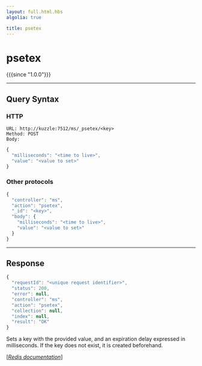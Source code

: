 ```yaml
---
layout: full.html.hbs
algolia: true

title: psetex
---
```


# psetex

{{{since "1.0.0"}}}




---

## Query Syntax

### HTTP

```http
URL: http://kuzzle:7512/ms/_psetex/<key>
Method: POST  
Body:
```


```js
{
  "milliseconds": "<time to live>",
  "value": "<value to set>"
}
```



### Other protocols


```js
{
  "controller": "ms",
  "action": "psetex",
  "_id": "<key>",
  "body": {
    "milliseconds": "<time to live>",
    "value": "<value to set>"
  }
}
```

---

## Response

```javascript
{
  "requestId": "<unique request identifier>",
  "status": 200,
  "error": null,
  "controller": "ms",
  "action": "psetex",
  "collection": null,
  "index": null,
  "result": "OK"
}
```

Sets a key with the provided value, and an expiration delay expressed in milliseconds. If the key does not exist, it is created beforehand.

[[_Redis documentation_]](https://redis.io/commands/psetex)
